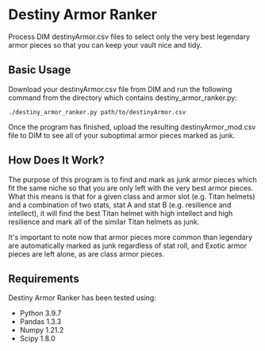 # Destiny Armor Ranker

Process DIM destinyArmor.csv files to select only the very best legendary armor pieces so that you can keep your vault
nice and tidy.

## Basic Usage

Download your destinyArmor.csv file from DIM and run the following command from the directory which contains
destiny_armor_ranker.py:

    ./destiny_armor_ranker.py path/to/destinyArmor.csv

Once the program has finished, upload the resulting destinyArmor_mod.csv file to DIM to see all of your suboptimal
armor pieces marked as junk.

## How Does It Work?

The purpose of this program is to find and mark as junk armor pieces which fit the same niche so that you are only left
with the very best armor pieces. What this means is that for a given class and armor slot (e.g. Titan helmets) and a
combination of two stats, stat A and stat B (e.g. resilience and intellect), it will find the best Titan helmet with
high intellect and high resilience and mark all of the similar Titan helmets as junk.

It's important to note now that armor pieces more common than legendary are automatically marked as junk regardless of
stat roll, and Exotic armor pieces are left alone, as are class armor pieces.

## Requirements

Destiny Armor Ranker has been tested using:

* Python 3.9.7
* Pandas 1.3.3
* Numpy 1.21.2
* Scipy 1.8.0